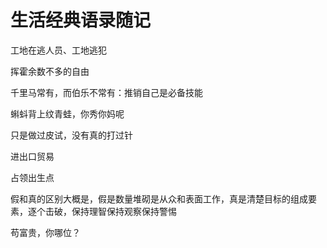 # 生活经典语录随记


工地在逃人员、工地逃犯

挥霍余数不多的自由

千里马常有，而伯乐不常有：推销自己是必备技能

蝌蚪背上纹青蛙，你秀你妈呢

只是做过皮试，没有真的打过针

进出口贸易

占领出生点

假和真的区别大概是，假是数量堆砌是从众和表面工作，真是清楚目标的组成要素，逐个击破，保持理智保持观察保持警惕

苟富贵，你哪位？